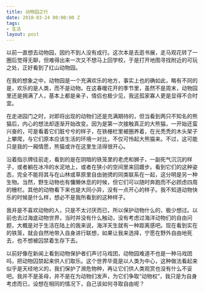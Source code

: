```yaml
---
title: 动物园之行
date: 2018-03-24 00:00:00 Z
tags:
- 生活
layout: post
---
```


以前一直想去动物园，因约不到人没有成行。这次本是去逛书展，走马观花转了一圈后觉得无聊，但难得出来一次又不想马上回学校，于是打开地图寻找附近的可玩之处，正好看到了红山动物园。

在我的想象之中，动物园是一个充满欢乐的地方，事实上也的确如此，略有不同的是，欢乐的是人类，而不是动物。在这春暧花开的季节里，虽然不是周末，动物园里还是拥满了人，基本上都是亲子，情侣也极少见，我这孤家寡人更是显得不合时宜。

在走进园门之时，对即将出现的动物们还是充满期待的，但当看到两只不知名的熊猫后，内心的想法却逐渐开始改变。因为是第一次接触真正的大熊猫，一开始还蛮兴奋的，可是看着它们脏兮兮的样子，在铁栅栏里被圈养着，在光秃秃的木头架子上攀爬，与它们原本应该生活的环境一对比，不仅可怜起大熊猫来。不过，这可能只是我的一厢情愿，熊猫或许在这里生活得很开心。

沿着指示牌往前走，看到的是在阴暗的铁笼里的老虎和狮子，一副死气沉沉的样子，或者躺在冰冷的水泥地上，或者在狭小的空间里来回踱步。看到它们的这种姿态，完全不能将其与在山林或草原里自由驰骋的同类联系在一起，这分明是另一种生物。当然，野生动物也有慵懒休息的时候，但它们可以随时奔跑而不必顾虑四周的栅栏。其他的动物看下来也是大同小异，没有一点开心的样子。我不知道动物快乐的时候是什么样，想必不是我所看到的这种样子。

我并是不喜欢动物的人，只是不太讨厌而已，所以保护动物什么的，极少想过。以前也去过海底动物世界，当时并没有什么触动，没有考虑过海洋动物们的自由问题，大概是对于生活在陆上的我来说，海洋天生就有一种距离感吧。现在看到实在的铁笼，就会自然地带入自身进行联想，如果让我来选择，宁愿在野外自由地死去，也不想被囚禁着生存下去。

以前好像在新闻上看到动物保护者们声讨马戏团，动物园难道不也是一种马戏团吗，把动物囚禁起来供人们取乐。这个世界毕竟是以人类为中心，这种做法看起来似乎是天经地义的，我们保护了濒危物种，再让它们供人类观赏也没有什么不妥吧。我并不是圣母，并不是在为动物们发声，为它们争取“动物权”，我只是为自身考虑而已，设想在相同的情况下，自己该如何寻取自由呢？